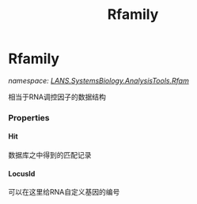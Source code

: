 ﻿---
title: Rfamily
---

# Rfamily
_namespace: [LANS.SystemsBiology.AnalysisTools.Rfam](N-LANS.SystemsBiology.AnalysisTools.Rfam.html)_

相当于RNA调控因子的数据结构




### Properties

#### Hit
数据库之中得到的匹配记录
#### LocusId
可以在这里给RNA自定义基因的编号
